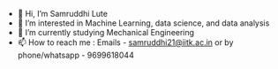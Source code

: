 
- 👋 Hi, I’m Samruddhi Lute
- 👀 I’m interested in Machine Learning, data science, and data analysis
- 🌱 I’m currently studying Mechanical Engineering
- 📫 How to reach me : Emails - samruddhi21@iitk.ac.in or by phone/whatsapp - 9699618044
<!--
**samruddhi1943/samruddhi1943** is a ✨ _special_ ✨ repository because its `README.md` (this file) appears on your GitHub profile.

Here are some ideas to get you started:

- 🔭 I’m currently working on ...
- 🌱 I’m currently learning ...
- 👯 I’m looking to collaborate on ...
- 🤔 I’m looking for help with ...
- 💬 Ask me about ...
- 📫 How to reach me: ...
- 😄 Pronouns: ...
- ⚡ Fun fact: ...
-->
